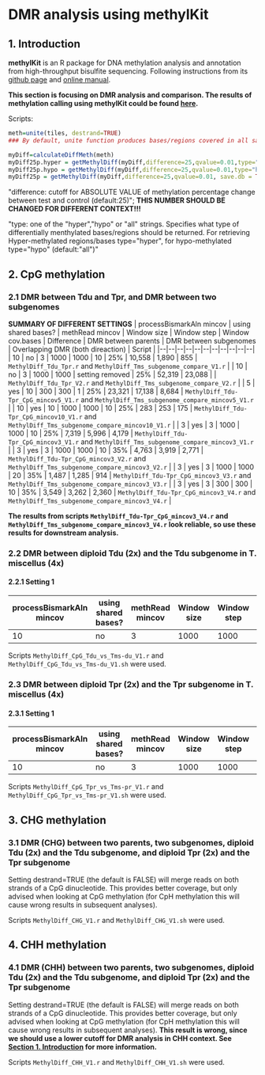 # DMR analysis using methylKit
## 1. Introduction
**methylKit** is an R package for DNA methylation analysis and annotation from high-throughput bisulfite sequencing. Following instructions from its  [github page](https://github.com/al2na/methylKit) and [online manual](https://bioconductor.org/packages/release/bioc/vignettes/methylKit/inst/doc/methylKit.html#23_Reading_the_methylation_calls_from_sorted_Bismark_alignments).

**This section is focusing on DMR analysis and comparison. The results of methylation calling using methylKit could be found [here](https://github.com/GatorShan/Tragopogon-Methylation-Project/blob/master/methylKit_analysis/README.md#2-reading-the-methylation-calls-from-sorted-bismark-alignments).**

Scripts:
```r
meth=unite(tiles, destrand=TRUE)
### By default, unite function produces bases/regions covered in all samples

myDiff=calculateDiffMeth(meth)
myDiff25p.hyper = getMethylDiff(myDiff,difference=25,qvalue=0.01,type="hyper", save.db = TRUE)
myDiff25p.hypo = getMethylDiff(myDiff,difference=25,qvalue=0.01,type="hypo", save.db = TRUE)
myDiff25p = getMethylDiff(myDiff,difference=25,qvalue=0.01, save.db = TRUE)
```


"difference: cutoff for ABSOLUTE VALUE of methylation percentage change between test and control (default:25)"; **THIS NUMBER SHOULD BE CHANGED FOR DIFFERENT CONTEXT!!!**

"type: one of the "hyper","hypo" or "all" strings. Specifies what type of differentially menthylated bases/regions should be returned. For retrieving Hyper-methylated regions/bases type="hyper", for hypo-methylated type="hypo" (default:"all")"

## 2. CpG methylation
### 2.1 DMR between Tdu and Tpr, and DMR between two subgenomes
**SUMMARY OF DIFFERENT SETTINGS**
| processBismarkAln mincov | using shared bases? | methRead mincov | Window size | Window step | Window cov.bases | Difference | DMR between parents | DMR between subgenomes | Overlapping DMR (both direaction) | Script |
|--|--|--|--|--|--|--|--|--|--|--|
| 10 | no | 3 | 1000 | 1000 | 10 | 25% | 10,558 | 1,890 | 855 | `MethylDiff_Tdu_Tpr.r` and `MethylDiff_Tms_subgenome_compare_V1.r` |
| 10 | no | 3 | 1000 | 1000 | setting removed | 25% | 52,319 | 23,088 |  | `MethylDiff_Tdu_Tpr_V2.r` and `MethylDiff_Tms_subgenome_compare_V2.r` |
| 5 | yes | 10 | 300 | 300 | 1 | 25% | 23,321 | 17,138 | 8,684 | `MethylDiff_Tdu-Tpr_CpG_mincov5_V1.r` and `MethylDiff_Tms_subgenome_compare_mincov5_V1.r` |
| 10 | yes | 10 | 1000 | 1000 | 10 | 25% | 283 | 253 | 175 | `MethylDiff_Tdu-Tpr_CpG_mincov10_V1.r` and `MethylDiff_Tms_subgenome_compare_mincov10_V1.r` |
| 3 | yes | 3 | 1000 | 1000 | 10 | 25% | 7,319 | 5,996 | 4,179 | `MethylDiff_Tdu-Tpr_CpG_mincov3_V1.r` and `MethylDiff_Tms_subgenome_compare_mincov3_V1.r` |
| 3 | yes | 3 | 1000 | 1000 | 10 | 35% | 4,763 | 3,919 | 2,771 | `MethylDiff_Tdu-Tpr_CpG_mincov3_V2.r` and `MethylDiff_Tms_subgenome_compare_mincov3_V2.r` |
| 3 | yes | 3 | 1000 | 1000 | 20 | 35% | 1,487 | 1,285 | 914 | `MethylDiff_Tdu-Tpr_CpG_mincov3_V3.r` and `MethylDiff_Tms_subgenome_compare_mincov3_V3.r` |
| 3 | yes | 3 | 300 | 300 | 10 | 35% | 3,549 | 3,262 | 2,360 | `MethylDiff_Tdu-Tpr_CpG_mincov3_V4.r` and `MethylDiff_Tms_subgenome_compare_mincov3_V4.r` |

**The results from scripts `MethylDiff_Tdu-Tpr_CpG_mincov3_V4.r` and `MethylDiff_Tms_subgenome_compare_mincov3_V4.r` look reliable, so use these results for downstream analysis.**


### 2.2 DMR between diploid Tdu (2x) and the Tdu subgenome in T. miscellus (4x)
#### 2.2.1 Setting 1
| processBismarkAln mincov | using shared bases? | methRead mincov | Window size | Window step | Window cov.bases |
|--|--|--|--|--|--|
| 10 | no | 3 | 1000 | 1000 | 10 |

Scripts `MethylDiff_CpG_Tdu_vs_Tms-du_V1.r` and `MethylDiff_CpG_Tdu_vs_Tms-du_V1.sh` were used.

### 2.3 DMR between diploid Tpr (2x) and the Tpr subgenome in T. miscellus (4x)
#### 2.3.1 Setting 1
| processBismarkAln mincov | using shared bases? | methRead mincov | Window size | Window step | Window cov.bases |
|--|--|--|--|--|--|
| 10 | no | 3 | 1000 | 1000 | 10 |

Scripts `MethylDiff_CpG_Tpr_vs_Tms-pr_V1.r` and `MethylDiff_CpG_Tpr_vs_Tms-pr_V1.sh` were used.


## 3. CHG methylation
### 3.1 DMR (CHG) between two parents, two subgenomes, diploid Tdu (2x) and the Tdu subgenome, and diploid Tpr (2x) and the Tpr subgenome
Setting destrand=TRUE (the default is FALSE) will merge reads on both strands of a CpG dinucleotide. This provides better coverage, but only advised when looking at CpG methylation (for CpH methylation this will cause wrong results in subsequent analyses).

Scripts `MethylDiff_CHG_V1.r` and `MethylDiff_CHG_V1.sh` were used.

## 4. CHH methylation
### 4.1 DMR (CHH) between two parents, two subgenomes, diploid Tdu (2x) and the Tdu subgenome, and diploid Tpr (2x) and the Tpr subgenome
Setting destrand=TRUE (the default is FALSE) will merge reads on both strands of a CpG dinucleotide. This provides better coverage, but only advised when looking at CpG methylation (for CpH methylation this will cause wrong results in subsequent analyses). **This result is wrong, since we should use a lower cutoff for DMR analysis in CHH context. See [Section 1. Introduction](https://github.com/GatorShan/Tragopogon-Methylation-Project/blob/master/DMR_analysis_methylKit/README.md#1-introduction) for more information.**

Scripts `MethylDiff_CHH_V1.r` and `MethylDiff_CHH_V1.sh` were used.


